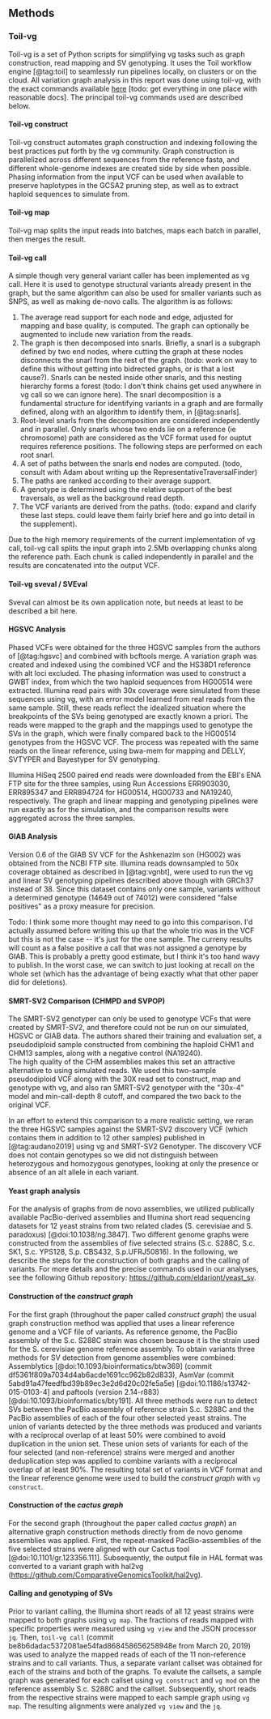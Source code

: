 ## Methods

### Toil-vg

Toil-vg is a set of Python scripts for simplifying vg tasks such as graph construction, read mapping and SV genotyping.  It uses the Toil workflow engine [@tag:toil] to seamlessly run pipelines locally, on clusters or on the cloud.  All variation graph analysis in this report was done using toil-vg, with the exact commands available [here](https://github.com/glennhickey/hgsvc) [todo: get everything in one place with reasonable docs].  The principal toil-vg commands used are described below.

#### Toil-vg construct

Toil-vg construct automates graph construction and indexing following the best practices put forth by the vg community.
Graph construction is parallelized across different sequences from the reference fasta, and different whole-genome indexes are created side by side when possible.
Phasing information from the input VCF can be used when available to preserve haplotypes in the GCSA2 pruning step, as well as to extract haploid sequences to simulate from.

#### Toil-vg map

Toil-vg map splits the input reads into batches, maps each batch in parallel, then merges the result.

#### Toil-vg call

A simple though very general variant caller has been implemented as vg call.
Here it is used to genotype structural variants already present in the graph, but the same algorithm can also be used for smaller variants such as SNPS, as well as making de-novo calls.
The algorithm is as follows:

1. The average read support for each node and edge, adjusted for mapping and base quality, is computed. The graph can optionally be augmented to include new variation from the reads.
2. The graph is then decomposed into snarls.  Briefly, a snarl is a subgraph defined by two end nodes, where cutting the graph at these nodes disconnects the snarl from the rest of the graph.  (todo: work on way to define this without getting into bidrected graphs, or is that a lost cause?). Snarls can be nested inside other snarls, and this nesting hierarchy forms a forest (todo: I don't think chains get used anywhere in vg call so we can ignore here). The snarl decomposition is a fundamental structure for identifying variants in a graph and are formally defined, along with an algorithm to identify them, in [@tag:snarls].
3. Root-level snarls from the decomposition are considered independently and in parallel.  Only snarls whose two ends lie on a reference (ie chromosome) path are considered as the VCF format used for ouptut requires reference positions.  The following steps are performed on each root snarl. 
4. A set of paths between the snarls end nodes are computed. (todo, consult with Adam about writing up the RepresentativeTraversalFinder)
5. The paths are ranked according to their average support.
6. A genotype is determined using the relative support of the best traversals, as well as the background read depth.
7. The VCF variants are derived from the paths.
(todo: expand and clarify these last steps.  could leave them fairly brief here and go into detail in the supplement).


Due to the high memory requirements of the current implementation of vg call, toil-vg call splits the input graph into 2.5Mb overlapping chunks along the reference path.
Each chunk is called independently in parallel and the results are concatenated into the output VCF.   

#### Toil-vg sveval / SVEval

Sveval can almost be its own application note, but needs at least to be described a bit here.  

#### HGSVC Analysis

Phased VCFs were obtained for the three HGSVC samples from the authors of [@tag:hgsvc] and combined with bcftools merge.
A variation graph was created and indexed using the combined VCF and the HS38D1 reference with alt loci excluded.
The phasing information was used to construct a GWBT index, from which the two haploid sequences from HG00514 were extracted.
Illumina read pairs with 30x coverage were simulated from these sequences using vg, with an error model learned from real reads from the same sample.
Still, these reads reflect the idealized situation where the breakpoints of the SVs being genotyped are exactly known a priori.
The reads were mapped to the graph and the mappings used to genotype the SVs in the graph, which were finally compared back to the HG00514 genotypes from the HGSVC VCF.
The process was repeated with the same reads on the linear reference, using bwa-mem for mapping and DELLY, SVTYPER and Bayestyper for SV genotyping.

Illumina HiSeq 2500 paired end reads were downloaded from the EBI's ENA FTP site for the three samples, using Run Accessions ERR903030, ERR895347 and ERR894724 for HG00514, HG00733 and NA19240, respectively.
The graph and linear mapping and genotyping pipelines were run exactly as for the simulation, and the comparison results were aggregated across the three samples.

#### GIAB Analysis

Version 0.6 of the GIAB SV VCF for the Ashkenazim son (HG002) was obtained from the NCBI FTP site.
Illumina reads downsampled to 50x coverage obtained as described in [@tag:vgnbt], were used to run the vg and linear SV genotyping pipelines described above though with GRCh37 instead of 38.
Since this dataset contains only one sample, variants without a determined genotype (14649 out of 74012) were considered "false positives" as a proxy measure for precision.

Todo: I think some more thought may need to go into this comparison.  I'd actually assumed before writing this up that the whole trio was in the VCF but this is not the case -- it's just for the one sample.  The curreny results will count as a false positive a call that was not assigned a genotype by GIAB.  This is probably a pretty good estimate, but I think it's too hand wavy to publish.  In the worst case, we can switch to just looking at recall on the whole set (which has the advantage of being exactly what that other paper did for deletions).

#### SMRT-SV2 Comparison (CHMPD and SVPOP)

The SMRT-SV2 genotyper can only be used to genotype VCFs that were created by SMRT-SV2, and therefore could not be run on our simulated, HGSVC or GIAB data.
The authors shared their training and evaluation set, a pseudodiploid sample constructed from combining the haploid CHM1 and CHM13 samples, along with a negative control (NA19240).  
The high quality of the CHM assemblies makes this set an attractive alternative to using simulated reads.
We used this two-sample pseudodiploid VCF along with the 30X read set to construct, map and genotype with vg, and also ran SMRT-SV2 genotyper with the "30x-4" model and min-call-depth 8 cutoff, and compared the two back to the original VCF.

In an effort to extend this comparison to a more realistic setting, we reran the three HGSVC samples against the SMRT-SV2 discovery VCF (which contains them in addition to 12 other samples) published in [@tag:audano2019] using vg and SMRT-SV2 Genotyper.
The discovery VCF does not contain genotypes so we did not distinguish between heterozygous and homozygous genotypes, looking at only the presence or absence of an alt allele in each variant.


#### Yeast graph analysis

For the analysis of graphs from de novo assemblies, we utilized publically available PacBio-derived assemblies and Illumina short read sequencing datasets for 12 yeast strains from two related clades (S. cerevisiae and S. paradoxus) [@doi:10.1038/ng.3847].
Two different genome graphs were constructed from the assemblies of five selected strains (S.c. S288C, S.c. SK1, S.c. YPS128, S.p. CBS432, S.p.UFRJ50816).
In the following, we describe the steps for the construction of both graphs and the calling of variants.
For more details and the precise commands used in our analyses, see the following Github repository: https://github.com/eldariont/yeast_sv.

#### Construction of the *construct graph*
For the first graph (throughout the paper called *construct graph*) the usual graph construction method was applied that uses a linear reference genome and a VCF file of variants.
As reference genome, the PacBio assembly of the S.c. S288C strain was chosen because it is the strain used for the S. cerevisiae genome reference assembly.
To obtain variants three methods for SV detection from genome assemblies were combined: Assemblytics [@doi:10.1093/bioinformatics/btw369] (commit df5361f809a7034d4ab6acde1691cc962b82d833), AsmVar (commit 5abd91a47feedfbd39b89ec3e2d6d20c02fe5a5e) [@doi:10.1186/s13742-015-0103-4] and paftools (version 2.14-r883) [@doi:10.1093/bioinformatics/bty191].
All three methods were run to detect SVs between the PacBio assembly of reference strain S.c. S288C and the PacBio assemblies of each of the four other selected yeast strains.
The union of variants detected by the three methods was produced and variants with a reciprocal overlap of at least 50% were combined to avoid duplication in the union set.
These union sets of variants for each of the four selected (and non-reference) strains were merged and another deduplication step was applied to combine variants with a reciprocal overlap of at least 90%.
The resulting total set of variants in VCF format and the linear reference genome were used to build the *construct graph* with `vg construct`.

#### Construction of the *cactus graph*
For the second graph (throughout the paper called *cactus graph*) an alternative graph construction methods directly from de novo genome assemblies was applied.
First, the repeat-masked PacBio-assemblies of the five selected strains were aligned with our Cactus tool [@doi:10.1101/gr.123356.111].
Subsequently, the output file in HAL format was converted to a variant graph with hal2vg (https://github.com/ComparativeGenomicsToolkit/hal2vg).

#### Calling and genotyping of SVs
Prior to variant calling, the Illumina short reads of all 12 yeast strains were mapped to both graphs using `vg map`.
The fractions of reads mapped with specific properties were measured using `vg view` and the JSON processor `jq`.
Then, `toil-vg call` (commit be8b6dadac5372081ae54fad868458656258948e from March 20, 2019) was used to analyze the mapped reads of each of the 11 non-reference strains and to call variants.
Thus, a separate variant callset was obtained for each of the strains and both of the graphs.
To evalute the callsets, a sample graph was generated for each callset using `vg construct` and `vg mod` on the reference assembly S.c. S288C and the callset.
Subsequently, short reads from the respective strains were mapped to each sample graph using `vg map`.
The resulting alignments were analyzed `vg view` and the `jq`.
